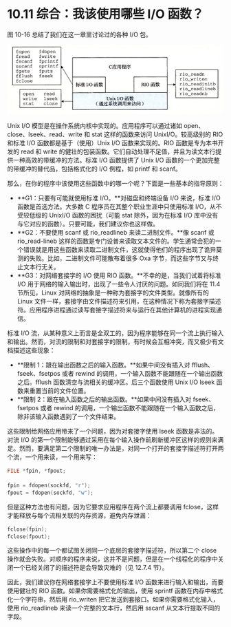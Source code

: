 # 10.11 综合：我该使用哪些 I/O 函数？

图 10-16 总结了我们在这一章里讨论过的各种 I/O 包。

![&#x56FE; 10-16 Unix I/O&#x3001;&#x6807;&#x51C6; I/O &#x548C; RIO &#x4E4B;&#x95F4;&#x7684;&#x5173;&#x7CFB;](../../.gitbook/assets/1016-bu-tong-io-zhi-jian-de-guan-xi-.png)

Unix I/O 模型是在操作系统内核中实现的。应用程序可以通过诸如 open、close、lseek、read、write 和 stat 这样的函数来访问 UnixI/O。较高级别的 RIO 和标准 I/O 函数都是基于（使用）Unix I/O 函数来实现的。RIO 函数是专为本书开发的 read 和 write 的健壮的包装函数。它们自动处理不足值，并且为读文本行提供一种高效的带缓冲的方法。标准 I/O 函数提供了 Unix I/O 函数的一个更加完整的带缓冲的替代品，包括格式化的 I/O 例程，如 printf 和 scanf。

那么，在你的程序中该使用这些函数中的哪一个呢？下面是一些基本的指导原则：

* **G1：只要有可能就使用标准 I/O。**对磁盘和终端设备 I/O 来说，标准 I/O 函数是首选方法。大多数 C 程序员在其整个职业生涯中只使用标准 I/O，从不受较低级的 UnixI/O 函数的困扰（可能 stat 除外，因为在标准 I/O 库中没有与它对应的函数）。只要可能，我们建议你也这样做。
* **G2：不要使用 scanf 或 rio\_readlineb 来读二进制文件。**像 scanf 或 rio\_read-lineb 这样的函数是专门设普来读取文本文件的。学生通常会犯的一个错误就是用这些函数来读取二进制文件，这就使得他们的程序出现了诡异莫测的失败。比如，二进制文件可能散布着很多 Oxa 字节，而这些字节又与终止文本行无关。
* **G3：对网络套接字的 I/O 使用 RIO 函数。**不幸的是，当我们试着将标准 I/O 用于网络的输入输出时，出现了一些令人讨厌的问题。如同我们将在 11.4 节所见，Linux 对网络的抽象是一种称为套接字的文件类型。就像所有的 Linux 文件一样，套接字由文件描述符来引用，在这种情况下称为套接字描述符。应用程序进程通过读写套接字描述符来与运行在其他计算机的进程实现通信。

标准 I/O 流，从某种意义上而言是全双工的，因为程序能够在同一个流上执行输入和输出。然而，对流的限制和对套接字的限制，有时候会互相冲突，而又极少有文档描述这些现象：

* **限制 1：跟在输出函数之后的输入函数。**如果中间没有插入对 fflush、fseek、fsetpos 或者 rewind 的调用，一个输入函数不能跟随在一个输出函数之后。fflush 函数清空与流相关的缓冲区。后三个函数使用 Unix I/O lseek 函数来重置当前的文件位置。
* **限制 2：跟在输入函数之后的输出函数。**如果中间没有插入对 fseek、fsetpos 或者 rewind 的调用，一个输出函数不能跟随在一个输入函数之后，除非该输入函数遇到了一个文件结束。

这些限制给网络应用带来了一个问题，因为对套接字使用 lseek 函数是非法的。对流 I/O 的第一个限制能够通过采用在每个输入操作前刷新缓冲区这样的规则来满足。然而，要满足第二个限制的唯一办法是，对同一个打开的套接字描述符打开两个流，一个用来读，一个用来写：

```c
FILE *fpin, *fpout;

fpin = fdopen(sockfd, "r");
fpout = fdopen(sockfd, "w");
```

但是这种方法也有问题，因为它要求应用程序在两个流上都要调用 fclose，这样才能释放与每个流相关联的内存资源，避免内存泄漏：

```c
fclose(fpin);
fclose(fpout);
```

这些操作中的每一个都试图关闭同一个底层的套接字描述符，所以第二个 close 操作就会失败。对顺序的程序来说，这并不是问题，但是在一个线程化的程序中关闭一个已经关闭了的描述符是会导致灾难的（见 12.7.4 节）。

因此，我们建议你在网络套接字上不要使用标准 I/O 函数来进行输入和输出，而要使用健壮的 RIO 函数。如果你需要格式化的输出，使用 sprintf 函数在内存中格式化一个字符串，然后用 rio\_writen 把它发送到套接口。如果你需要格式化输入，使用 rio\_readlineb 来读一个完整的文本行，然后用 sscanf 从文本行提取不同的字段。

